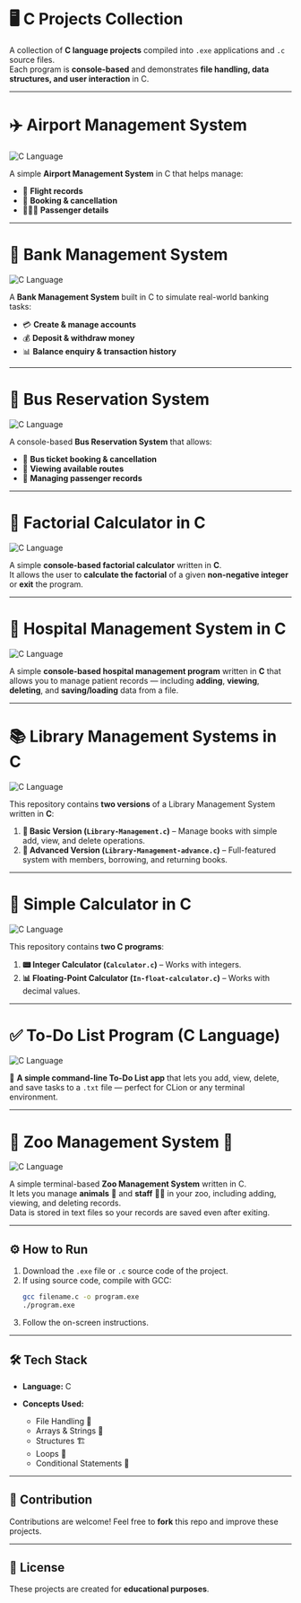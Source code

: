 # 🖥️ C Projects Collection  

A collection of **C language projects** compiled into `.exe` applications and `.c` source files.  
Each program is **console-based** and demonstrates **file handling, data structures, and user interaction** in C.  

---

# ✈️ Airport Management System  
![C Language](https://img.shields.io/badge/Language-C-blue)  

A simple **Airport Management System** in C that helps manage:  
- 🛫 **Flight records**  
- 🎫 **Booking & cancellation**  
- 👨‍👩‍👧 **Passenger details**  

---

# 🏦 Bank Management System  
![C Language](https://img.shields.io/badge/Language-C-blue)  

A **Bank Management System** built in C to simulate real-world banking tasks:  
- 💳 **Create & manage accounts**  
- 💰 **Deposit & withdraw money**  
- 📊 **Balance enquiry & transaction history**  

---

# 🚌 Bus Reservation System  
![C Language](https://img.shields.io/badge/Language-C-blue)  

A console-based **Bus Reservation System** that allows:  
- 🚌 **Bus ticket booking & cancellation**  
- 📍 **Viewing available routes**  
- 👥 **Managing passenger records**  

---

# 🧮 Factorial Calculator in C  
![C Language](https://img.shields.io/badge/Language-C-blue)  

A simple **console-based factorial calculator** written in **C**.  
It allows the user to **calculate the factorial** of a given **non-negative integer** or **exit** the program.  

---

# 🏥 Hospital Management System in C  
![C Language](https://img.shields.io/badge/Language-C-blue)  

A simple **console-based hospital management program** written in **C** that allows you to manage patient records — including **adding**, **viewing**, **deleting**, and **saving/loading** data from a file.  

---

# 📚 Library Management Systems in C  
![C Language](https://img.shields.io/badge/Language-C-blue)  

This repository contains **two versions** of a Library Management System written in **C**:  
1. **📝 Basic Version (`Library-Management.c`)** – Manage books with simple add, view, and delete operations.  
2. **🚀 Advanced Version (`Library-Management-advance.c`)** – Full-featured system with members, borrowing, and returning books.  

---

# 🧮 Simple Calculator in C  
![C Language](https://img.shields.io/badge/Language-C-blue)  

This repository contains **two C programs**:  
1. **📟 Integer Calculator (`Calculator.c`)** – Works with integers.  
2. **📊 Floating-Point Calculator (`In-float-calculator.c`)** – Works with decimal values.  

---

# ✅ To-Do List Program (C Language)  
![C Language](https://img.shields.io/badge/Language-C-blue)  

📝 **A simple command-line To-Do List app** that lets you add, view, delete, and save tasks to a `.txt` file — perfect for CLion or any terminal environment.  

---

# 🦁 Zoo Management System 🐯  
![C Language](https://img.shields.io/badge/Language-C-blue)  

A simple terminal-based **Zoo Management System** written in C.  
It lets you manage **animals** 🐼 and **staff** 👩‍🌾 in your zoo, including adding, viewing, and deleting records.  
Data is stored in text files so your records are saved even after exiting.  

---

## ⚙️ How to Run  
1. Download the `.exe` file or `.c` source code of the project.  
2. If using source code, compile with GCC:  
   ```bash
   gcc filename.c -o program.exe
   ./program.exe

3. Follow the on-screen instructions.
---

## 🛠️ Tech Stack

* **Language:** C
* **Concepts Used:**

  * File Handling 📂
  * Arrays & Strings 🧵
  * Structures 🏗️
  * Loops 🔁
  * Conditional Statements 🔄

---

## 🤝 Contribution

Contributions are welcome! Feel free to **fork** this repo and improve these projects.

---

## 📜 License

These projects are created for **educational purposes**.

